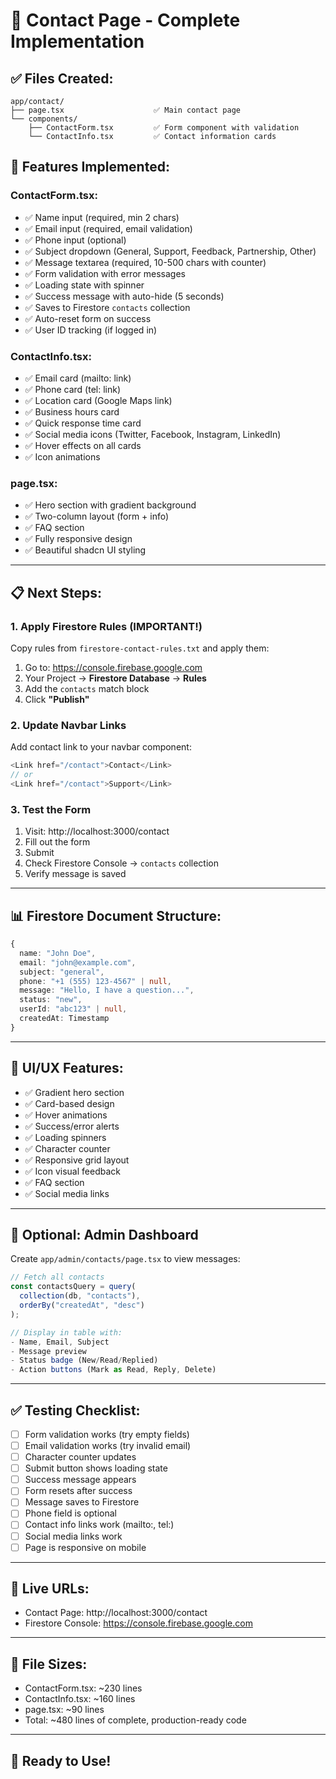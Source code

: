 # 📧 Contact Page - Complete Implementation

## ✅ Files Created:

```
app/contact/
├── page.tsx                    ✅ Main contact page
└── components/
    ├── ContactForm.tsx         ✅ Form component with validation
    └── ContactInfo.tsx         ✅ Contact information cards
```

## 🚀 Features Implemented:

### **ContactForm.tsx:**

- ✅ Name input (required, min 2 chars)
- ✅ Email input (required, email validation)
- ✅ Phone input (optional)
- ✅ Subject dropdown (General, Support, Feedback, Partnership, Other)
- ✅ Message textarea (required, 10-500 chars with counter)
- ✅ Form validation with error messages
- ✅ Loading state with spinner
- ✅ Success message with auto-hide (5 seconds)
- ✅ Saves to Firestore `contacts` collection
- ✅ Auto-reset form on success
- ✅ User ID tracking (if logged in)

### **ContactInfo.tsx:**

- ✅ Email card (mailto: link)
- ✅ Phone card (tel: link)
- ✅ Location card (Google Maps link)
- ✅ Business hours card
- ✅ Quick response time card
- ✅ Social media icons (Twitter, Facebook, Instagram, LinkedIn)
- ✅ Hover effects on all cards
- ✅ Icon animations

### **page.tsx:**

- ✅ Hero section with gradient background
- ✅ Two-column layout (form + info)
- ✅ FAQ section
- ✅ Fully responsive design
- ✅ Beautiful shadcn UI styling

---

## 📋 Next Steps:

### **1. Apply Firestore Rules** (IMPORTANT!)

Copy rules from `firestore-contact-rules.txt` and apply them:

1. Go to: https://console.firebase.google.com
2. Your Project → **Firestore Database** → **Rules**
3. Add the `contacts` match block
4. Click **"Publish"**

### **2. Update Navbar Links**

Add contact link to your navbar component:

```typescript
<Link href="/contact">Contact</Link>
// or
<Link href="/contact">Support</Link>
```

### **3. Test the Form**

1. Visit: http://localhost:3000/contact
2. Fill out the form
3. Submit
4. Check Firestore Console → `contacts` collection
5. Verify message is saved

---

## 📊 Firestore Document Structure:

```typescript
{
  name: "John Doe",
  email: "john@example.com",
  subject: "general",
  phone: "+1 (555) 123-4567" | null,
  message: "Hello, I have a question...",
  status: "new",
  userId: "abc123" | null,
  createdAt: Timestamp
}
```

---

## 🎨 UI/UX Features:

- ✅ Gradient hero section
- ✅ Card-based design
- ✅ Hover animations
- ✅ Success/error alerts
- ✅ Loading spinners
- ✅ Character counter
- ✅ Responsive grid layout
- ✅ Icon visual feedback
- ✅ FAQ section
- ✅ Social media links

---

## 🔧 Optional: Admin Dashboard

Create `app/admin/contacts/page.tsx` to view messages:

```typescript
// Fetch all contacts
const contactsQuery = query(
  collection(db, "contacts"),
  orderBy("createdAt", "desc")
);

// Display in table with:
- Name, Email, Subject
- Message preview
- Status badge (New/Read/Replied)
- Action buttons (Mark as Read, Reply, Delete)
```

---

## ✅ Testing Checklist:

- [ ] Form validation works (try empty fields)
- [ ] Email validation works (try invalid email)
- [ ] Character counter updates
- [ ] Submit button shows loading state
- [ ] Success message appears
- [ ] Form resets after success
- [ ] Message saves to Firestore
- [ ] Phone field is optional
- [ ] Contact info links work (mailto:, tel:)
- [ ] Social media links work
- [ ] Page is responsive on mobile

---

## 🎯 Live URLs:

- Contact Page: http://localhost:3000/contact
- Firestore Console: https://console.firebase.google.com

---

## 📝 File Sizes:

- ContactForm.tsx: ~230 lines
- ContactInfo.tsx: ~160 lines
- page.tsx: ~90 lines
- Total: ~480 lines of complete, production-ready code

---

## 🚀 Ready to Use!
